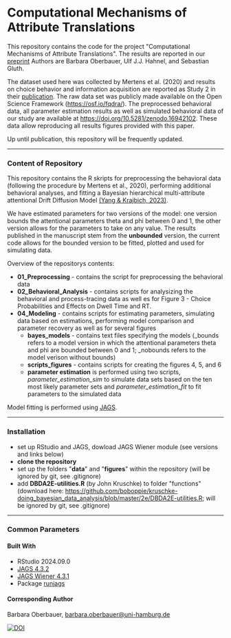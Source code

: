 # Computational Mechanisms of Attribute Translations
This repository contains the code for the project "Computational Mechanisms of Attribute Translations". 
The results are reported in our [preprint](https://dx.doi.org/10.21203/rs.3.rs-7471672/v1.)
Authors are Barbara Oberbauer, Ulf J.J. Hahnel, and Sebastian Gluth.

The dataset used here was collected by Mertens et al. (2020) and results on choice behavior and information acquisition are reported as Study 2 in their [publication](https://doi.org/10.1017/S1930297500006896). The raw data set was publicly made available on the Open Science Framework (https://osf.io/fqdra/). The preprocessed behavioral data, all parameter estimation results as well as simulated behavioral data of our study are available at https://doi.org/10.5281/zenodo.16942102. These data allow reproducing all results figures provided with this paper.

Up until publication, this repository will be frequently updated.

----


### Content of Repository
This repository contains the R skripts for preprocessing the behavioral data (following the procedure by Mertens et al., 2020), performing additional behavioral analyses, and fitting a Bayesian hierarchical multi-attribute attentional Drift Diffusion Model [(Yang & Krajbich, 2023)](https://psycnet.apa.org/buy/2022-20750-001). 

We have estimated parameters for two versions of the model: one version bounds the attentional parameters theta and phi between 0 and 1, the other version allows for the parameters to take on any value. The results published in the manuscript stem from the **unbounded** version, the current code allows for the bounded version to be fitted, plotted and used for simulating data.  

Overview of the repositorys contents:
- **01_Preprocessing** - contains the script for preprocessing the behavioral data
- **02_Behavioral_Analysis** - contains scripts for analysizing the behavioral and process-tracing data as well es for Figure 3 - Choice Probabilities and Effects on Dwell Time and RT. 
- **04_Modeling** - contains scripts for estimating parameters, simulating data based on estimations, performing model comparison and parameter recovery as well as for several figures
    - **bayes_models** - contains text files specifying the models (_bounds refers to a model version in which the attentional parameters theta and phi are bounded between 0 and 1; _nobounds refers to the model verison without bounds)
    - **scripts_figures** - contains scripts for creating the figures 4, 5, and 6
    - **parameter estimation** is performed using two scripts, *parameter_estimation_sim* to simulate data sets based on the ten most likely parameter sets and *parameter_estimation_fit* to fit parameters to the simulated data

Model fitting is performed using [JAGS](https://mcmc-jags.sourceforge.io/). 


---

### Installation

- set up RStudio and JAGS, dowload JAGS Wiener module (see versions and links below)
- **clone the repository** 
- set up the folders "**data**" and "**figures**" within the repository (will be ignored by git, see .gitignore)
- add **DBDA2E-utilities.R** (by John Kruschke) to folder "functions" (download here: https://github.com/boboppie/kruschke-doing_bayesian_data_analysis/blob/master/2e/DBDA2E-utilities.R; will be ignored by git, see .gitignore)


---

### Common Parameters

#### Built With

- RStudio 2024.09.0
- [JAGS 4.3.2](https://mcmc-jags.sourceforge.io/)
- [JAGS Wiener 4.3.1](https://sourceforge.net/projects/jags-wiener/files/Windows/) 
- Package [runjags](https://cran.r-project.org/web/packages/runjags/index.html)

#### Corresponding Author

Barbara Oberbauer, barbara.oberbauer@uni-hamburg.de

[![DOI](https://zenodo.org/badge/DOI/10.5281/zenodo.16962465.svg)](https://doi.org/10.5281/zenodo.16962465)



